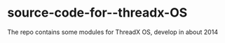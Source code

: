 # source-code-for--threadx-OS

The repo contains some modules for ThreadX OS, develop in about 2014

